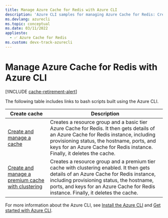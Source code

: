 ```yaml
---
title: Manage Azure Cache for Redis with Azure CLI
description: 'Azure CLI samples for managing Azure Cache for Redis: Create a cache, deleting a cache, get cache details,  hostname, ports and keys, connecting a web app.'
ms.devlang: azurecli
ms.topic: conceptual
ms.date: 03/11/2022 
appliesto:
  - ✅ Azure Cache for Redis
ms.custom: devx-track-azurecli
---
```

# Manage Azure Cache for Redis with Azure CLI

[!INCLUDE [cache-retirement-alert](includes/cache-retirement-alert.md)]

The following table includes links to bash scripts built using the Azure CLI.

| Create cache | Description |
| ------------ | ----------- |
| [Create and manage a cache](../redis/scripts/create-manage-cache.md) | Creates a resource group and a basic tier Azure Cache for Redis. It then gets details of an Azure Cache for Redis instance, including provisioning status, the hostname, ports, and keys for an Azure Cache for Redis instance. Finally, it deletes the cache.|
| [Create and manage a premium cache with clustering](./scripts/create-manage-premium-cache-cluster.md) | Creates a resource group and a premium tier cache with clustering enabled. It then gets details of an Azure Cache for Redis instance, including provisioning status, the hostname, ports, and keys for an Azure Cache for Redis instance. Finally, it deletes the cache.|

For more information about the Azure CLI, see [Install the Azure CLI](/cli/azure/install-azure-cli) and [Get started with Azure CLI](/cli/azure/get-started-with-azure-cli).